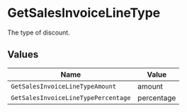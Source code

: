 # GetSalesInvoiceLineType

The type of discount.


## Values

| Name                                | Value                               |
| ----------------------------------- | ----------------------------------- |
| `GetSalesInvoiceLineTypeAmount`     | amount                              |
| `GetSalesInvoiceLineTypePercentage` | percentage                          |